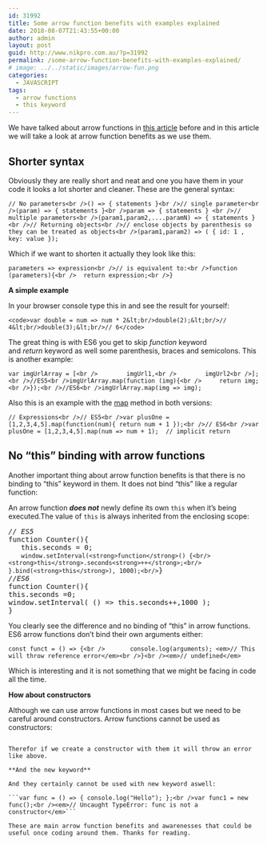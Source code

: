 ```yaml
---
id: 31992
title: Some arrow function benefits with examples explained
date: 2018-08-07T21:43:55+00:00
author: admin
layout: post
guid: http://www.nikpro.com.au/?p=31992
permalink: /some-arrow-function-benefits-with-examples-explained/
# image: ../../static/images/arrow-fun.png
categories:
  - JAVASCRIPT
tags:
  - arrow functions
  - this keyword
---
```

We have talked about arrow functions in [this article](http://www.nikpro.com.au/all-you-need-to-know-about-arrow-functions-in-javascript/) before and in this article we will take a look at arrow function benefits as we use them.

## Shorter syntax

Obviously they are really short and neat and one you have them in your code it looks a lot shorter and cleaner. These are the general syntax:

```// No parameters<br />() => { statements }<br />// single parameter<br />(param) => { statements }<br />param => { statements } <br />// multiple parameters<br />(param1,param2,....paramN) => { statements }<br />// Returning objects<br />// enclose objects by parenthesis so they can be treated as objects<br />(param1,param2) => ( { id: 1 , key: value });```

Which if we want to shorten it actually they look like this:

```parameters => expression<br />// is equivalent to:<br />function (parameters){<br />  return expression;<br />}```

**A simple example**

In your browser console type this in and see the result for yourself:

```<code>var double = num => num * 2&lt;br/>double(2);&lt;br/>// 4&lt;br/>double(3);&lt;br/>// 6</code>```

The great thing is with ES6 you get to skip _function_ keyword and _return_ keyword as well some parenthesis, braces and semicolons. This is another example:

```var imgUrlArray = [<br />        imgUrl1,<br />        imgUrl2<br />];<br />//ES5<br />imgUrlArray.map(function (img){<br />     return img;<br />});<br />//ES6<br />imgUrlArray.map(img => img);```

Also this is an example with the [map](http://www.nikpro.com.au/practice-with-map-filter-and-sort-methods-in-javascript-the-es6-way/) method in both versions:

```// Expressions<br />// ES5<br />var plusOne = [1,2,3,4,5].map(function(num){ return num + 1 });<br />// ES6<br />var plusOne = [1,2,3,4,5].map(num => num + 1);  // implicit return```

## No &#8220;this&#8221; binding with arrow functions

Another important thing about arrow function benefits is that there is no binding to &#8220;this&#8221; keyword in them. It does not bind &#8220;this&#8221; like a regular function:

An arrow function **_does not_** newly define its own `this` when it&#8217;s being executed.The value of `this` is always inherited from the enclosing scope:

<pre class="wp-block-preformatted"><em>// ES5</em><br />function Counter(){<br />   this.seconds = 0;<br />   <code>window.setInterval(&lt;strong>function&lt;/strong>() {&lt;br/>    &lt;strong>this&lt;/strong>.seconds&lt;strong>++&lt;/strong>;&lt;br/>  }.bind(&lt;strong>this&lt;/strong>), 1000);&lt;br/></code>}<br /><em>//ES6</em><br />function Counter(){<br />this.seconds =0;<br />window.setInterval( () => this.seconds++,1000 );<br />}</pre>

You clearly see the difference and no binding of &#8220;this&#8221; in arrow functions. ES6 arrow functions don’t bind their own arguments either:

```const funct = () => {<br />       console.log(arguments); <em>// This will throw reference error</em><br />}<br /><em>// undefined</em>```

Which is interesting and it is not something that we might be facing in code all the time. 

**How about constructors**

Although we can use arrow functions in most cases but we need to be careful around constructors. Arrow functions cannot be used as constructors:

```var Person= (param) => {<br />     this.name = param;<br />}<br />var Boy = new Person('Ram');<br /><em>// Throws error that Person is not a constructor</em><br /></pre>

Therefor if we create a constructor with them it will throw an error like above.

**And the new keyword**

And they certainly cannot be used with new keyword aswell:

```var func = () => { console.log("Hello"); };<br />var func1 = new func();<br /><em>// Uncaught TypeError: func is not a constructor</em>```

These are main arrow function benefits and awarenesses that could be useful once coding around them. Thanks for reading.